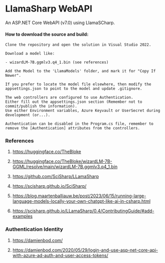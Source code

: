 # LlamaSharp WebAPI
An ASP.NET Core WebAPI (v7.0) using LlamaSCharp.


#### How to download the source and build:

```
Clone the repository and open the solution in Visual Studio 2022.

Download a model like: 

- wizardLM-7B.ggmlv3.q4_1.bin (see references)

Add the Model to the 'LlamaModels' folder, and mark it for "Copy If Newer".

If you prefer to locate the model file elsewhere, then modify the appsettings.json to point to the model and update .gitignore.

The web controllers are configured to use Authentication. 
Either fill out the appsettings.json section (Remember not to commit/publish the information).
Use either Environment variables, Azure Keyvault or UserSecret during development (or...).

Authentication can be disabled in the Program.cs file, remember to remove the [Authentication] attributes from the controllers.

```

### References

1. https://huggingface.co/TheBloke
2. https://huggingface.co/TheBloke/wizardLM-7B-GGML/resolve/main/wizardLM-7B.ggmlv3.q4_1.bin
3. https://github.com/SciSharp/LLamaSharp
4. https://scisharp.github.io/SciSharp/

5. https://blog.maartenballiauw.be/post/2023/06/15/running-large-language-models-locally-your-own-chatgpt-like-ai-in-csharp.html

6. https://scisharp.github.io/LLamaSharp/0.4/ContributingGuide/#add-examples


### Authentication Identity
1. https://damienbod.com/

2. https://damienbod.com/2020/05/29/login-and-use-asp-net-core-api-with-azure-ad-auth-and-user-access-tokens/
